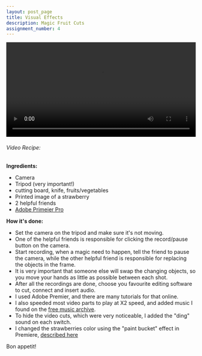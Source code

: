 ```yaml
---
layout: post_page
title: Visual Effects
description: Magic Fruit Cuts
assignment_number: 4
---
```

<div align="center">
<video width="100%" controls>
  <source src="{{site.baseurl}}/img/visual/Sequence_01.mp4" type="video/mp4">
Your browser does not support the video tag.
</video>
</div>

<h6>Video Recipe:</h6>

<b>Ingredients:</b>
<ul>
	<li>Camera</li>
	<li>Tripod (very important!)</li>
	<li> cutting board, knife, fruits/vegetables</li>
	<li> Printed image of a strawberry </li>
	<li> 2 helpful friends</li>
	<li> <a href="http://www.adobe.com/products/premiere.html">Adobe Primeier Pro</a></li>
</ul>

<b>How it's done:</b>
<ul>
	<li>Set the camera on the tripod and make sure it's not moving.</li>
	<li>One of the helpful friends is responsible for clicking the record/pause button on the camera.</li>
	<li>Start recording, when a magic need to happen, tell the friend to pause the camera, while the other helpful friend is responsible for replacing the objects in the frame.</li>
	<li>It is very important that someone else will swap the changing objects, so you move your hands as little as possible between each shot.</li>
	<li>After all the recordings are done, choose you favourite editing software to cut, connect and insert audio.</li>
	<li>I used Adobe Premier, and there are many tutorials for that online.</li>
	<li>I also speeded most video parts to play at X2 speed, and added music I found on the <a href="http://freemusicarchive.org/curator/video">free music archive</a>.</li>
	<li>To hide the video cuts, which were very noticeable, I added the "ding" sound on each switch.</li>
	<li>I changed the strawberries color using the "paint bucket" effect in Premiere, <a href="http://disposablefilm.com/Tutorial-2.html">described here</a></li>
</ul>

Bon appetit!